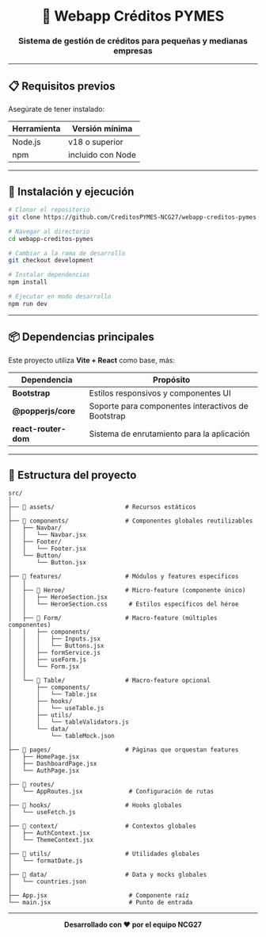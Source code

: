 <div align="center">

# 🏦 Webapp Créditos PYMES

### Sistema de gestión de créditos para pequeñas y medianas empresas

---

</div>

## 📋 Requisitos previos

Asegúrate de tener instalado:

| Herramienta | Versión mínima |
|-------------|----------------|
| Node.js     | v18 o superior |
| npm         | incluido con Node |

---

## 🚀 Instalación y ejecución

```bash
# Clonar el repositorio
git clone https://github.com/CreditosPYMES-NCG27/webapp-creditos-pymes.git

# Navegar al directorio
cd webapp-creditos-pymes

# Cambiar a la rama de desarrollo
git checkout development

# Instalar dependencias
npm install

# Ejecutar en modo desarrollo
npm run dev
```

---

## 📦 Dependencias principales

Este proyecto utiliza **Vite + React** como base, más:

| Dependencia | Propósito |
|-------------|-----------|
| **Bootstrap** | Estilos responsivos y componentes UI |
| **@popperjs/core** | Soporte para componentes interactivos de Bootstrap |
| **react-router-dom** | Sistema de enrutamiento para la aplicación |

---

## 📁 Estructura del proyecto

```
src/
│
├── 📂 assets/                    # Recursos estáticos
│
├── 📂 components/                # Componentes globales reutilizables
│   ├── Navbar/
│   │   └── Navbar.jsx
│   ├── Footer/
│   │   └── Footer.jsx
│   └── Button/
│       └── Button.jsx
│
├── 📂 features/                  # Módulos y features específicos
│   │
│   ├── 📂 Heroe/                 # Micro-feature (componente único)
│   │   ├── HeroeSection.jsx
│   │   └── HeroeSection.css      # Estilos específicos del héroe
│   │
│   ├── 📂 Form/                  # Macro-feature (múltiples componentes)
│   │   ├── components/
│   │   │   ├── Inputs.jsx
│   │   │   └── Buttons.jsx
│   │   ├── formService.js
│   │   ├── useForm.js
│   │   └── Form.jsx
│   │
│   └── 📂 Table/                 # Macro-feature opcional
│       ├── components/
│       │   └── Table.jsx
│       ├── hooks/
│       │   └── useTable.js
│       ├── utils/
│       │   └── tableValidators.js
│       └── data/
│           └── tableMock.json
│
├── 📂 pages/                     # Páginas que orquestan features
│   ├── HomePage.jsx
│   ├── DashboardPage.jsx
│   └── AuthPage.jsx
│
├── 📂 routes/
│   └── AppRoutes.jsx             # Configuración de rutas
│
├── 📂 hooks/                     # Hooks globales
│   └── useFetch.js
│
├── 📂 context/                   # Contextos globales
│   ├── AuthContext.jsx
│   └── ThemeContext.jsx
│
├── 📂 utils/                     # Utilidades globales
│   └── formatDate.js
│
├── 📂 data/                      # Data y mocks globales
│   └── countries.json
│
├── App.jsx                       # Componente raíz
└── main.jsx                      # Punto de entrada
```

---

<div align="center">

**Desarrollado con ❤️ por el equipo NCG27**

</div>